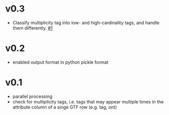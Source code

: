 # v0.3

* Classify multiplicity tag into low- and high-cardinality tags, and handle them
  differently. [#1](https://github.com/zyxue/gtf2csv/issues/1)


# v0.2

* enabled output format in python pickle format

# v0.1

* parallel processing
* check for multiplicity tags, i.e. tags that may appear multiple times in the attribute column of a singe GTF row (e.g. tag, ont)
